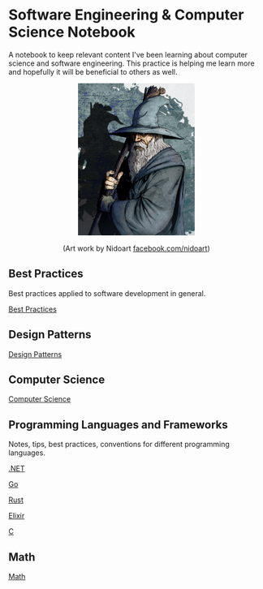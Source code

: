 # Software Engineering & Computer Science Notebook

A notebook to keep relevant content I've been
learning about computer science and software engineering.
This practice is helping me learn more and hopefully it will be
beneficial to others as well.

<div align="center">
  <img width=230 height=300 src="assets/images/gandalf.jpg">

  <p>(Art work by Nidoart <a href="https://www.facebook.com/nidoart/">facebook.com/nidoart</a>)</p>
</div>

## Best Practices

Best practices applied to software development in general.

[Best Practices](docs/BestPractices/README.md)

## Design Patterns

[Design Patterns](docs/DesignPatterns/README.md)

## Computer Science

[Computer Science](docs/ComputerScience/README.md)

## Programming Languages and Frameworks

Notes, tips, best practices, conventions for different programming languages.

[.NET](docs/LanguagesAndFrameworks/.NET/README.md)

[Go](docs/LanguagesAndFrameworks/Go/README.md)

[Rust](docs/LanguagesAndFrameworks/Rust/README.md)

[Elixir](docs/LanguagesAndFrameworks/Elixir/README.md)

[C](docs/LanguagesAndFrameworks/C/README.md)

## Math

[Math](docs/Math/README.md)
